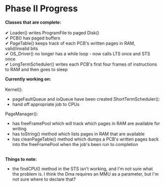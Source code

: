 # Phase II Progress

<b>Classes that are complete:</b>
<br>
<br>&#10004; Loader() writes ProgramFile to paged Disk()
<br>&#10004; PCB() has paged buffers
<br>&#10004; PageTable() keeps track of each PCB's written pages in RAM, valid/invalid bits
<br>&#10004; OS_Driver() no longer has a while loop - now calls LTS once and STS once
<br>&#10004; LongTermScheduler() writes each PCB's first four frames of instructions to RAM and then goes to sleep

<b>Currently working on:</b>
<br>
<br>Kernel():
- pageFaultQueue and ioQueue have been created
ShortTermScheduler():
- hand off appropriate job to CPUs

PageManager():
- has freeFramePool which will track which pages in RAM are available for writing
- has toString() method which lists pages in RAM that are available
- has cleanPageTable() method which dumps a PCB's written pages back into the freeFramePool when the job's been run to completion

<br><b>Things to note:</b>
- the findCPU() method in the STS isn't working, and I'm not sure what the problem is. I think the Dma requires an MMU as a parameter, but I'm not sure where to declare that?
